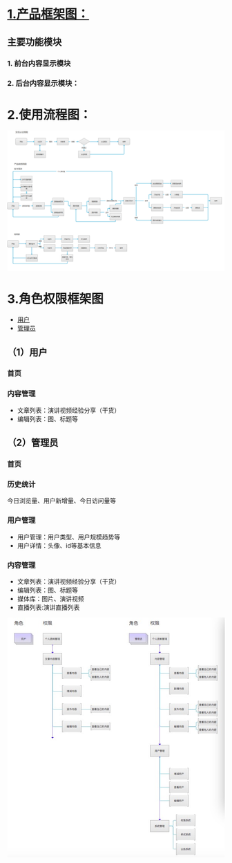 
# [1.产品框架图：](https://www.processon.com/view/link/5c18e7c1e4b0e83682e543c8)
## 主要功能模块
### 1. 前台内容显示模块


### 2. 后台内容显示模块：





# 2.使用流程图：
![Image text](./images/cms流程图.jpg)  

# 3.角色权限框架图
* [用户](https://bingxin70aa.github.io/T-talk_role_framework/#g=1&p=%E9%A6%96%E9%A1%B5)
* [管理员](https://bingxin70aa.github.io/T-talk_role_framework/#g=1&p=%E9%A6%96%E9%A1%B5_1)

## （1）用户
### 首页
### 内容管理
* 文章列表：演讲视频经验分享（干货）
* 编辑列表：图、标题等

## （2）管理员
### 首页
### 历史统计
今日浏览量、用户新增量、今日访问量等
### 用户管理
* 用户管理：用户类型、用户规模趋势等
* 用户详情：头像、id等基本信息
### 内容管理
* 文章列表：演讲视频经验分享（干货）
* 编辑列表：图、标题等
* 媒体库：图片、演讲视频
* 直播列表:演讲直播列表



![角色权限框架图](https://github.com/bingxin70aa/T-talk_role_framework/blob/master/t-talk%E8%A7%92%E8%89%B2%E6%A1%86%E6%9E%B6.jpeg?raw=true)
